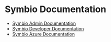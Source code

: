 # Symbio Documentation

* [Symbio Admin Documentation](admin)
* [Symbio Developer Documentation](developer)
* [Symbio Azure Documentation](azure)
